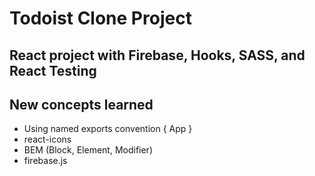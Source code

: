 # Todoist Clone Project

## React project with Firebase, Hooks, SASS, and React Testing

## New concepts learned
* Using named exports convention { App }
* react-icons
* BEM (Block, Element, Modifier)
* firebase.js
